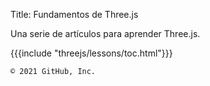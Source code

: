 

Title: Fundamentos de Three.js

Una serie de artículos para aprender Three.js.

{{{include "threejs/lessons/toc.html"}}}

    © 2021 GitHub, Inc.
